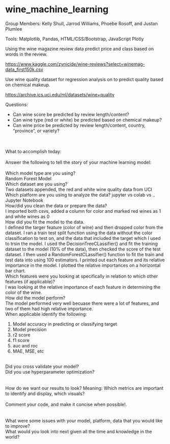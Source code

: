 # wine_machine_learning

Group Members: Kelly Shull, Jarrod Williams, Phoebe Rosoff, and Justan Plumlee

Tools: Matplotlib, Pandas, HTML/CSS/Bootstrap, JavaScript Plotly

Using the wine magazine review data predict price and class based on words in the review.

https://www.kaggle.com/zynicide/wine-reviews?select=winemag-data_first150k.csv

Use wine quality dataset for regression analysis on to predict quality based on chemical makeup.

https://archive.ics.uci.edu/ml/datasets/wine+quality

Questions:

-	Can wine score be predicted by review length/content?
-	Can wine type (red or white) be predicted based on chemical makeup?
-	Can wine price be predicted by review length/content, country, “province”, or variety?

<br><br>
What to accomplish today:<br>
<br>
Answer the following to tell the story of your machine learning model:<br>
<br>
Which model type are you using?<br>
Random Forest Model<br>
Which dataset are you using?<br>
Two datasets appended, the red and white wine quality data from UCI<br>
Which platform are you using to analyze the data? jupyter vs colab vs ..<br>
Jupyter Notebook <br>
How/did you clean the data or prepare the data?<br>
I imported both csvs, added a column for color and marked red wines as 1 and white wines as 0<br>
How did you fit the model to the data.<br>
I defined the targer feature (color of wine) and then dropped color from the dataset. I ran a train test split function using the data without the color classification to test on, and the data that included the target which I used to trsin the model. I used the DecisionTreeCLassifier() and fit the training dataset to the model (10% of the data), then checked the score of the test dataset. I then used a RandomForestCLassifier() function to fit the train and test data into using 100 estimators. I printed out each feature and its relative importance in the model. I plotted the relative importances on a horizontal bar chart.<br>
Which features were you looking at specifically in relation to which other features (if applicable)?<br>
I was looking at the relative importance of each feature in determining the color of the wine.<br>
How did the model perform?<br>
The model performed very well becuase there were a lot of features, and two of them had high relative importance.<br>
    When applicable identify the following:<br><ol>
   <li> Model accuracy in predicting or classifying target</li>
   <li> Model precision </li>
    <li> r2 score</li>
    <li> f1 score </li>
    <li> auc and roc </li>
    <li> MAE, MSE, etc</li></ol><br>
Did you cross validate your model?<br>
Did you use hyperparameter optimization?<br>
<br><br>
How do we want our results to look? Meaning: Which metrics are important to identify and display, which visuals?<br><br>
Comment your code, and make it concise when possible!.<br>
<br><br>
What were some issues with your model, platform, data that you would like to improve?<br>
What would you look into next given all the time and knowledge in the world?<br>



